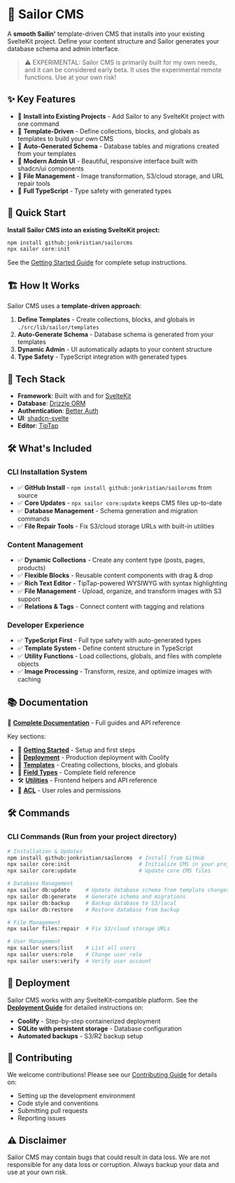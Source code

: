 # 🌊 Sailor CMS

A **smooth Sailin'** template-driven CMS that installs into your existing SvelteKit project. Define your content structure and Sailor generates your database schema and admin interface.

> ⚠️ EXPERIMENTAL: Sailor CMS is primarily built for my own needs, and it can be considered early beta. It uses the experimental remote functions. Use at your own risk!

## ✨ Key Features

- 🚀 **Install into Existing Projects** - Add Sailor to any SvelteKit project with one command
- 🎯 **Template-Driven** - Define collections, blocks, and globals as templates to build your own CMS
- 🔄 **Auto-Generated Schema** - Database tables and migrations created from your templates
- 🎨 **Modern Admin UI** - Beautiful, responsive interface built with shadcn/ui components
- 📁 **File Management** - Image transformation, S3/cloud storage, and URL repair tools
- 🔧 **Full TypeScript** - Type safety with generated types

## 🚀 Quick Start

**Install Sailor CMS into an existing SvelteKit project:**

```bash
npm install github:jonkristian/sailorcms
npx sailor core:init
```

See the [Getting Started Guide](https://jonkristian.github.io/sailorcms/getting-started) for complete setup instructions.

## 🏗️ How It Works

Sailor CMS uses a **template-driven approach**:

1. **Define Templates** - Create collections, blocks, and globals in `./src/lib/sailor/templates`
2. **Auto-Generate Schema** - Database schema is generated from your templates
3. **Dynamic Admin** - UI automatically adapts to your content structure
4. **Type Safety** - TypeScript integration with generated types

## 🚀 Tech Stack

- **Framework**: Built with and for [SvelteKit](https://svelte.dev/)
- **Database**: [Drizzle ORM](https://orm.drizzle.team/)
- **Authentication**: [Better Auth](https://better-auth.com/)
- **UI**: [shadcn-svelte](https://shadcn-svelte.com/)
- **Editor**: [TipTap](https://tiptap.dev/)

## 🛠️ What's Included

### CLI Installation System

- ✅ **GitHub Install** - `npm install github:jonkristian/sailorcms` from source
- ✅ **Core Updates** - `npx sailor core:update` keeps CMS files up-to-date
- ✅ **Database Management** - Schema generation and migration commands
- ✅ **File Repair Tools** - Fix S3/cloud storage URLs with built-in utilities

### Content Management

- ✅ **Dynamic Collections** - Create any content type (posts, pages, products)
- ✅ **Flexible Blocks** - Reusable content components with drag & drop
- ✅ **Rich Text Editor** - TipTap-powered WYSIWYG with syntax highlighting
- ✅ **File Management** - Upload, organize, and transform images with S3 support
- ✅ **Relations & Tags** - Connect content with tagging and relations

### Developer Experience

- ✅ **TypeScript First** - Full type safety with auto-generated types
- ✅ **Template System** - Define content structure in TypeScript
- ✅ **Utility Functions** - Load collections, globals, and files with complete objects
- ✅ **Image Processing** - Transform, resize, and optimize images with caching

## 📚 Documentation

📖 **[Complete Documentation](https://jonkristian.github.io/sailorcms/)** - Full guides and API reference

Key sections:

- 🚀 **[Getting Started](https://jonkristian.github.io/sailorcms/getting-started)** - Setup and first steps
- 🚢 **[Deployment](https://jonkristian.github.io/sailorcms/deployment-guide)** - Production deployment with Coolify
- 📝 **[Templates](https://jonkristian.github.io/sailorcms/core-concepts/templates)** - Creating collections, blocks, and globals
- 🔧 **[Field Types](https://jonkristian.github.io/sailorcms/core-concepts/field-types)** - Complete field reference
- 🛠️ **[Utilities](https://jonkristian.github.io/sailorcms/reference/utilities)** - Frontend helpers and API reference
- 🔐 **[ACL](https://jonkristian.github.io/sailorcms/rbac/acl)** - User roles and permissions

## 🛠️ Commands

### CLI Commands (Run from your project directory)

```bash
# Installation & Updates
npm install github:jonkristian/sailorcms  # Install from GitHub
npx sailor core:init                      # Initialize CMS in your project
npx sailor core:update                    # Update core CMS files

# Database Management
npx sailor db:update     # Update database schema from template changes
npx sailor db:generate   # Generate schema and migrations
npx sailor db:backup     # Backup database to S3/local
npx sailor db:restore    # Restore database from backup

# File Management
npx sailor files:repair  # Fix S3/cloud storage URLs

# User Management
npx sailor users:list    # List all users
npx sailor users:role    # Change user role
npx sailor users:verify  # Verify user account
```

## 🚢 Deployment

Sailor CMS works with any SvelteKit-compatible platform. See the **[Deployment Guide](https://jonkristian.github.io/sailorcms/deployment-guide)** for detailed instructions on:

- **Coolify** - Step-by-step containerized deployment
- **SQLite with persistent storage** - Database configuration
- **Automated backups** - S3/R2 backup setup

## 🤝 Contributing

We welcome contributions! Please see our [Contributing Guide](docs/contributing.md) for details on:

- Setting up the development environment
- Code style and conventions
- Submitting pull requests
- Reporting issues

## ⚠️ Disclaimer

Sailor CMS may contain bugs that could result in data loss. We are not responsible for any data loss or corruption. Always backup your data and use at your own risk.
